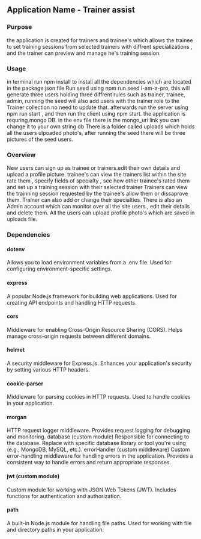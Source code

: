 ## Application Name - Trainer assist

### Purpose
the application is created for trainers and trainee's which allows the trainee to set training sessions from selected trainers with diffrent specializations , and the trainer can preview and manage he's training session.


### Usage
in terminal run npm install to install all the dependencies which are located in the package.json file
Run seed using npm run seed i-am-a-pro, this will generate three users holding three diffrent rules such as trainer, trainee, admin, running the seed will also add users with the trainer role to the Trainer collection no need to update that.
afterwards run the server using npm run start , and then run the client using npm start.
the application is requring mongo DB. in the env file there is the mongo_uri link you can change it to your own string db
There is a folder called uploads which holds all the users ulpoaded photo's, after running the seed there will be three pictures of the seed users.

### Overview 
New users can sign up as trainee or trainers.edit their own details and upload a profile picture.
trainee's can view the trainers list within the site rate them , specify fields of specialty , see how other trainee's rated them and set up a training session with their selected trainer
Trainers can view the trainning session requested by the trainee's allow them or dissaprove them.
Trainer can also add or change their specialties.
There is also an Admin account which can monitor over all the site users , edit their details and delete them.
All the users can upload profile photo's which are saved in uploads file.

### Dependencies
#### dotenv
Allows you to load environment variables from a .env file.
Used for configuring environment-specific settings.
#### express
A popular Node.js framework for building web applications.
Used for creating API endpoints and handling HTTP requests.
#### cors
Middleware for enabling Cross-Origin Resource Sharing (CORS).
Helps manage cross-origin requests between different domains.
#### helmet
A security middleware for Express.js.
Enhances your application's security by setting various HTTP headers.
#### cookie-parser
Middleware for parsing cookies in HTTP requests.
Used to handle cookies in your application.
#### morgan
HTTP request logger middleware.
Provides request logging for debugging and monitoring.
database (custom module)
Responsible for connecting to the database.
Replace with specific database library or tool you're using (e.g., MongoDB, MySQL, etc.).
errorHandler (custom middleware)
Custom error-handling middleware for handling errors in the application.
Provides a consistent way to handle errors and return appropriate responses.
#### jwt (custom module)
Custom module for working with JSON Web Tokens (JWT).
Includes functions for authentication and authorization.
#### path
A built-in Node.js module for handling file paths.
Used for working with file and directory paths in your application.
